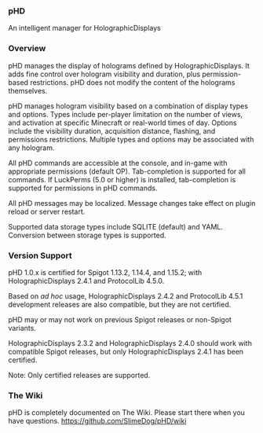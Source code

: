 ### pHD
An intelligent manager for HolographicDisplays

### Overview
pHD manages the display of holograms defined by HolographicDisplays.
It adds fine control over hologram visibility and duration, plus permission-based restrictions.
pHD does not modify the content of the holograms themselves.

pHD manages hologram visibility based on a combination of display types and options.
Types include per-player limitation on the number of views, and activation at specific Minecraft or real-world times of day. Options include the visibility duration, acquisition distance, flashing, and permissions restrictions.
Multiple types and options may be associated with any hologram.

All pHD commands are accessible at the console, and in-game with appropriate permissions (default OP). Tab-completion is supported for all commands.
If LuckPerms (5.0 or higher) is installed, tab-completion is supported for permissions in pHD commands.

All pHD messages may be localized. Message changes take effect on plugin reload or server restart.

Supported data storage types include SQLITE (default) and YAML. Conversion between storage types is supported.

### Version Support
pHD 1.0.x is certified for Spigot 1.13.2, 1.14.4, and 1.15.2; with HolographicDisplays 2.4.1 and ProtocolLib 4.5.0.

Based on _ad hoc_ usage,
HolographicDisplays 2.4.2 and ProtocolLib 4.5.1 development releases are also compatible, but they are not certified.

pHD may or may not work on previous Spigot releases or non-Spigot variants.

HolographicDisplays 2.3.2 and HolographicDisplays 2.4.0 should work with compatible Spigot releases,
but only HolographicDisplays 2.4.1 has been certified.

Note: Only certified releases are supported.

### The Wiki
pHD is completely documented on The Wiki. Please start there when you have questions.
https://github.com/SlimeDog/pHD/wiki
